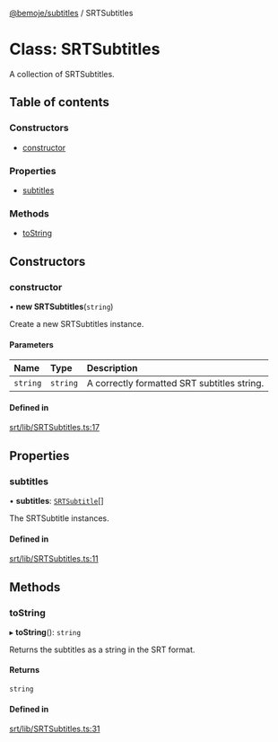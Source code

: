 [@bemoje/subtitles](https://github.com/bemoje/tsmono/blob/main/pkg/subtitles/docs/md/index.md) / SRTSubtitles

# Class: SRTSubtitles

A collection of SRTSubtitles.

## Table of contents

### Constructors

- [constructor](https://github.com/bemoje/tsmono/blob/main/pkg/subtitles/docs/md/classes/SRTSubtitles.md#constructor)

### Properties

- [subtitles](https://github.com/bemoje/tsmono/blob/main/pkg/subtitles/docs/md/classes/SRTSubtitles.md#subtitles)

### Methods

- [toString](https://github.com/bemoje/tsmono/blob/main/pkg/subtitles/docs/md/classes/SRTSubtitles.md#tostring)

## Constructors

### constructor

• **new SRTSubtitles**(`string`)

Create a new SRTSubtitles instance.

#### Parameters

| Name | Type | Description |
| :------ | :------ | :------ |
| `string` | `string` | A correctly formatted SRT subtitles string. |

#### Defined in

[srt/lib/SRTSubtitles.ts:17](https://github.com/bemoje/tsmono/blob/ad6c8c6/pkg/subtitles/src/srt/lib/SRTSubtitles.ts#L17)

## Properties

### subtitles

• **subtitles**: [`SRTSubtitle`](https://github.com/bemoje/tsmono/blob/main/pkg/subtitles/docs/md/classes/SRTSubtitle.md)[]

The SRTSubtitle instances.

#### Defined in

[srt/lib/SRTSubtitles.ts:11](https://github.com/bemoje/tsmono/blob/ad6c8c6/pkg/subtitles/src/srt/lib/SRTSubtitles.ts#L11)

## Methods

### toString

▸ **toString**(): `string`

Returns the subtitles as a string in the SRT format.

#### Returns

`string`

#### Defined in

[srt/lib/SRTSubtitles.ts:31](https://github.com/bemoje/tsmono/blob/ad6c8c6/pkg/subtitles/src/srt/lib/SRTSubtitles.ts#L31)
